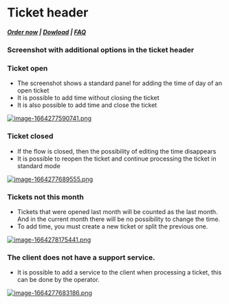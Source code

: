 # Ticket header

#####  [Order now](https://puqcloud.com/index.php?rp=/store/whmcs-module-support-by-time) | [Dowload](https://download.puqcloud.com/WHMCS/servers/PUQ_WHMCS-Support-by-time/) | [FAQ](https://faq.puqcloud.com/)

### Screenshot with additional options in the ticket header

### Ticket open

- The screenshot shows a standard panel for adding the time of day of an open ticket
- It is possible to add time without closing the ticket
- It is also possible to add time and close the ticket

[![image-1664277590741.png](https://doc.puq.info/uploads/images/gallery/2022-09/scaled-1680-/image-1664277590741.png)](https://doc.puq.info/uploads/images/gallery/2022-09/image-1664277590741.png)

### Ticket closed

- If the flow is closed, then the possibility of editing the time disappears
- It is possible to reopen the ticket and continue processing the ticket in standard mode

[![image-1664277689555.png](https://doc.puq.info/uploads/images/gallery/2022-09/scaled-1680-/image-1664277689555.png)](https://doc.puq.info/uploads/images/gallery/2022-09/image-1664277689555.png)

### Tickets not this month

- Tickets that were opened last month will be counted as the last month. And in the current month there will be no possibility to change the time.
- To add time, you must create a new ticket or split the previous one.

[![image-1664278175441.png](https://doc.puq.info/uploads/images/gallery/2022-09/scaled-1680-/image-1664278175441.png)](https://doc.puq.info/uploads/images/gallery/2022-09/image-1664278175441.png)

### The client does not have a support service.

- It is possible to add a service to the client when processing a ticket, this can be done by the operator.

[![image-1664277683186.png](https://doc.puq.info/uploads/images/gallery/2022-09/scaled-1680-/image-1664277683186.png)](https://doc.puq.info/uploads/images/gallery/2022-09/image-1664277683186.png)

